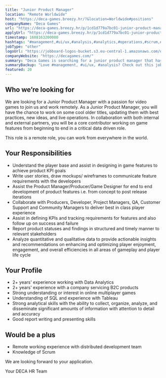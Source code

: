 ```yaml
---
title: "Junior Product Manager"
location: "Remote Worldwide"
host: "https://deca-games.breezy.hr/?&location=Worldwide#positions"
companyName: "Deca Games"
url: "https://deca-games.breezy.hr/p/1cd1d779a7bc01-junior-product-manager-m-f-d"
applyUrl: "https://deca-games.breezy.hr/p/1cd1d779a7bc01-junior-product-manager-m-f-d/apply"
timestamp: 1608163200000
hashtags: "#management,#ui/ux,#analysis,#analytics,#operations,#scrum,#optimization"
jobType: "other"
logoUrl: "https://jobboard-logos-bucket.s3.eu-central-1.amazonaws.com/deca-games"
companyWebsite: "https://decagames.com/"
summary: "Deca Games is searching for a junior product manager that has 2+ years' experience working with Data Analytics."
summaryBackup: "Love #management, #ui/ux, #analysis? Check out this job post!"
featured: 20
---
```


## Who we’re looking for

We are looking for a Junior Product Manager with a passion for video games to join us and work remotely. As a Junior Product Manager, you will have the chance to work on some cool older titles, updating them with best practices, new ideas, and live operations. In collaboration with both internal and external partners, you will be a core contributor working on game features from beginning to end in a critical data driven role.

This role is a remote role, you can work from everywhere in the world.

## Your Responsibilities

*   Understand the player base and assist in designing in game features to achieve product KPI goals
*   Write user stories, draw mockups/ wireframes to communicate feature requirements with the developers
*   Assist the Product Manager/Producer/Game Designer for end to end development of product features i.e. from concept to post release iterations
*   Collaborate with Producers, Developer, Project Managers, QA, Customer Support and Community Managers to deliver best in class player experience
*   Assist in defining KPIs and tracking requirements for features and also follow up on success and failure
*   Report product statuses and findings in structured and timely manner to relevant stakeholders
*   Analyze quantitative and qualitative data to provide actionable insights and recommendations on enhancing and optimizing player enjoyment, engagement, and overall efficiencies in all areas of gameplay and player life cycle

## Your Profile

*   2+ years' experience working with Data Analytics
*   2+ years' experience with a company servicing B2C products
*   Strong understanding or interest in online multiplayer games
*   Understanding of SQL and experience with Tableau
*   Strong analytical skills with the ability to collect, organize, analyze, and disseminate significant amounts of information with attention to detail and accuracy
*   Good report writing and presenting skills

## Would be a plus

*   Remote working experience with distributed development team
*   Knowledge of Scrum

We are looking forward to your application.

Your DECA HR Team

